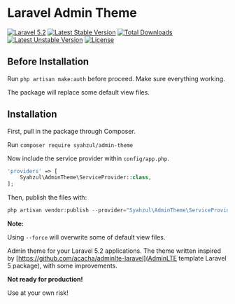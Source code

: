 # Laravel Admin Theme

[![Laravel 5.2](https://img.shields.io/badge/Laravel-5.2-orange.svg?style=flat-square)](http://laravel.com)
[![Latest Stable Version](https://poser.pugx.org/syahzul/admin-theme/v/stable?format=flat-square)](https://packagist.org/packages/syahzul/admin-theme)
[![Total Downloads](https://poser.pugx.org/syahzul/admin-theme/downloads?format=flat-square)](https://packagist.org/packages/syahzul/admin-theme)
[![Latest Unstable Version](https://poser.pugx.org/syahzul/admin-theme/v/unstable?format=flat-square)](https://packagist.org/packages/syahzul/admin-theme)
[![License](https://poser.pugx.org/syahzul/admin-theme/license?format=flat-square)](https://packagist.org/packages/syahzul/admin-theme)

## Before Installation

Run ```php artisan make:auth``` before proceed. Make sure everything working.

The package will replace some default view files.

## Installation

First, pull in the package through Composer.

Run `composer require syahzul/admin-theme`

Now include the service provider within `config/app.php`.

```php
'providers' => [
    Syahzul\AdminTheme\ServiceProvider::class,
];
```

Then, publish the files with:

```php
php artisan vendor:publish --provider="Syahzul\AdminTheme\ServiceProvider" --force
```

**Note:**

Using ```--force``` will overwrite some of default view files.

Admin theme for your Laravel 5.2 applications. The theme written inspired by
[https://github.com/acacha/adminlte-laravel](AdminLTE template Laravel 5 package), with some
improvements.

**Not ready for production!**

Use at your own risk!
